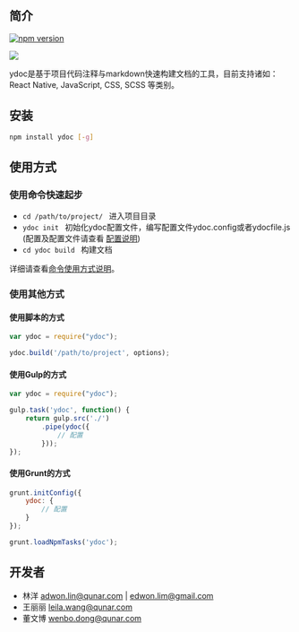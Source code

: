 ## 简介

[![npm version](https://badge.fury.io/js/ydoc.svg)](http://badge.fury.io/js/ydoc)

![](https://nodei.co/npm/ydoc.png?downloads=true&downloadRank=true&stars=true)

ydoc是基于项目代码注释与markdown快速构建文档的工具，目前支持诸如：React Native, JavaScript, CSS, SCSS 等类别。

## 安装

```bash
npm install ydoc [-g]
```

## 使用方式

### 使用命令快速起步

- ```cd /path/to/project/ ```  进入项目目录
- ```ydoc init ```  初始化ydoc配置文件，编写配置文件ydoc.config或者ydocfile.js (配置及配置文件请查看 [配置说明](./config.md))
- ```cd ydoc build ```  构建文档

详细请查看[命令使用方式说明](./usage.md)。

### 使用其他方式

#### 使用脚本的方式

```javascript
var ydoc = require("ydoc");

ydoc.build('/path/to/project', options);
```

#### 使用Gulp的方式

```javascript
var ydoc = require("ydoc");

gulp.task('ydoc', function() {
    return gulp.src('./')
        .pipe(ydoc({
            // 配置
        }));
});
```

#### 使用Grunt的方式

```javascript
grunt.initConfig({
    ydoc: {
        // 配置
    }
});

grunt.loadNpmTasks('ydoc');
```

## 开发者

* 林洋 <adwon.lin@qunar.com> | <edwon.lim@gmail.com>
* 王丽丽 <leila.wang@qunar.com>
* 董文博 <wenbo.dong@qunar.com>
